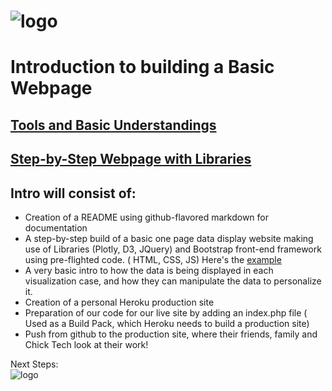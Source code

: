 ![logo](https://github.com/AlliVaughn/griffin_lvlup/raw/master/images/logo.png)
=================================



# Introduction to building a Basic Webpage 
## [Tools and Basic Understandings](tools.md) 
## [Step-by-Step Webpage with Libraries](step_by_step/steps.md)



## Intro will consist of: 
 
  * Creation of a README using github-flavored markdown for documentation
  * A step-by-step build of a basic one page data display website making use of Libraries (Plotly, D3, JQuery) and Bootstrap front-end framework using  pre-flighted code. ( HTML, CSS, JS) Here's the [example](https://griffin-starter.herokuapp.com/index.html) 
  * A very basic intro to how the data is being displayed in each visualization case, and how they can manipulate the data to personalize it. 
  * Creation of a personal Heroku production site
  * Preparation of our code for our live site by adding an index.php file ( Used as a Build Pack, which Heroku needs to build a production site)
  * Push from github to the production site, where their friends, family and Chick Tech look at their work!  

  Next Steps:  
  ![logo](https://github.com/AlliVaughn/chick_tech/raw/master/images/codecademy.png)
